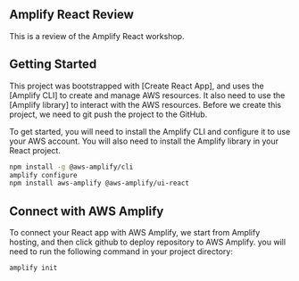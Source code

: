 ## Amplify React Review

This is a review of the Amplify React workshop.

## Getting Started

This project was bootstrapped with [Create React App], and uses the [Amplify CLI] to create and manage AWS resources. It also need to use the [Amplify library] to interact with the AWS resources. Before we create this project, we need to git push the project to the GitHub.

To get started, you will need to install the Amplify CLI and configure it to use your AWS account. You will also need to install the Amplify library in your React project.

```bash
npm install -g @aws-amplify/cli
amplify configure
npm install aws-amplify @aws-amplify/ui-react
```

## Connect with AWS Amplify

To connect your React app with AWS Amplify, we start from Amplify hosting, and then click github to deploy repository to AWS Amplify. you will need to run the following command in your project directory:

```bash
amplify init
```

